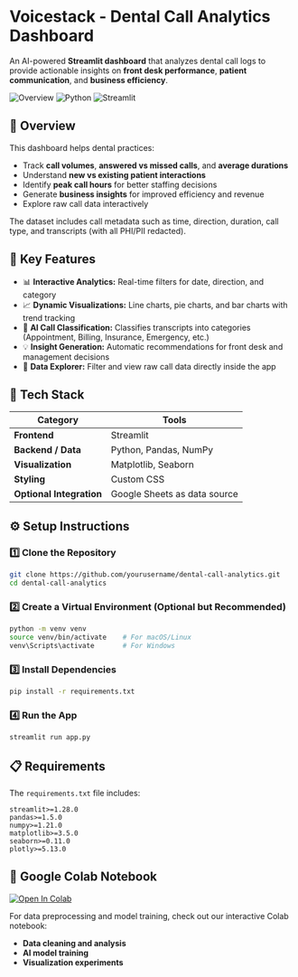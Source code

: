 
# Voicestack - Dental Call Analytics Dashboard

An AI-powered **Streamlit dashboard** that analyzes dental call logs to provide actionable insights on **front desk performance**, **patient communication**, and **business efficiency**.

![Overview](https://img.shields.io/badge/Status-Ready-green) ![Python](https://img.shields.io/badge/Python-3.8%2B-blue) ![Streamlit](https://img.shields.io/badge/Streamlit-1.28%2B-red)

## 🚀 Overview

This dashboard helps dental practices:
- Track **call volumes**, **answered vs missed calls**, and **average durations**
- Understand **new vs existing patient interactions**
- Identify **peak call hours** for better staffing decisions
- Generate **business insights** for improved efficiency and revenue
- Explore raw call data interactively

The dataset includes call metadata such as time, direction, duration, call type, and transcripts (with all PHI/PII redacted).

## 🧠 Key Features

- 📊 **Interactive Analytics:** Real-time filters for date, direction, and category
- 📈 **Dynamic Visualizations:** Line charts, pie charts, and bar charts with trend tracking
- 💬 **AI Call Classification:** Classifies transcripts into categories (Appointment, Billing, Insurance, Emergency, etc.)
- 💡 **Insight Generation:** Automatic recommendations for front desk and management decisions
- 🧾 **Data Explorer:** Filter and view raw call data directly inside the app

## 🧩 Tech Stack

| Category | Tools |
|-----------|--------|
| **Frontend** | Streamlit |
| **Backend / Data** | Python, Pandas, NumPy |
| **Visualization** | Matplotlib, Seaborn |
| **Styling** | Custom CSS |
| **Optional Integration** | Google Sheets as data source |

## ⚙️ Setup Instructions

### 1️⃣ Clone the Repository
```bash
git clone https://github.com/yourusername/dental-call-analytics.git
cd dental-call-analytics
```

### 2️⃣ Create a Virtual Environment (Optional but Recommended)
```bash
python -m venv venv
source venv/bin/activate    # For macOS/Linux
venv\Scripts\activate       # For Windows
```

### 3️⃣ Install Dependencies
```bash
pip install -r requirements.txt
```

### 4️⃣ Run the App
```bash
streamlit run app.py
```

## 📋 Requirements

The `requirements.txt` file includes:
```
streamlit>=1.28.0
pandas>=1.5.0
numpy>=1.21.0
matplotlib>=3.5.0
seaborn>=0.11.0
plotly>=5.13.0
```
## 🔬 Google Colab Notebook

[![Open In Colab](https://colab.research.google.com/assets/colab-badge.svg)](https://colab.research.google.com/drive/187wVaUEuRromdobXVqlIuVw_ggthAt6C?usp=sharing)

For data preprocessing and model training, check out our interactive Colab notebook:
- **Data cleaning and analysis**
- **AI model training**
- **Visualization experiments**

